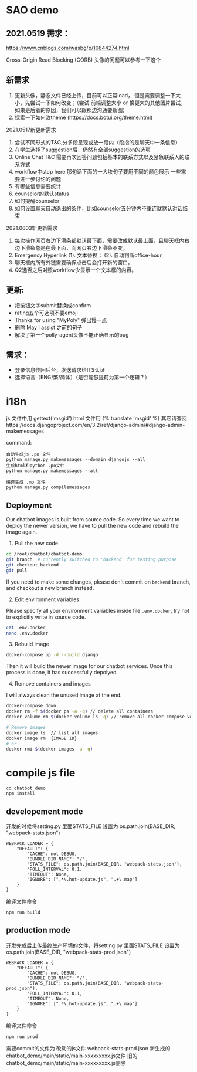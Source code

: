 # SAO demo



## 2021.0519 需求：

https://www.cnblogs.com/wasbg/p/10844274.html

Cross-Origin Read Blocking (CORB) 头像的问题可以参考一下这个


## 新需求

1. 更新头像，静态文件已经上传，目前可以正常load， 但是需要调整一下大小，先尝试一下如何改变；（尝试 前端调整大小 or 换更大的其他图片尝试，如果是后者的原因，我们可以跟那边沟通要新图）
2. 探索一下如何改theme (https://docs.botui.org/theme.html)

2021.0517新更新需求
1. 尝试不同形式的T&C,分多段呈现或放一段内（段指的是聊天中一条信息）
2. 在学生选择了suggestion后，仍然有全部suggestion的选项
3. Online Chat T&C 需要再次回答问题包括基本的联系方式以及紧急联系人的联系方式
4. workflow中stop here 那句话下面的一大块句子要用不同的颜色展示
一些需要进一步讨论的问题
1. 有哪些信息需要统计
2. counselor的默认status
3. 如何提醒counselor
4. 如何设置聊天自动退出的条件，比如counselor五分钟内不重连就默认对话结束

2021.0603新更新需求
1. 每次操作网页右边下滑条都默认最下面，需要改成默认最上面，且聊天框内右边下滑条总是在最下面，而网页右边下滑条不变。
2. Emergency Hyperlink (1). 文本替换； (2). 自动判断office-hour
3. 聊天框内所有外链需要确保点击后会打开新的窗口。
4. Q2选否之后对照workflow少显示一个文本框的内容。





## 更新:

- 把按钮文字submit替换成confirm
- rating五个可选项不要emoji
- Thanks for using "MyPoly" 弹出慢一点
- 删除 May I assist 之前的句子
- 解决了第一个polly-agent头像不能正确显示的bug



## 需求：



- 登录信息传回后台，发送请求给ITS认证
- 选择语言（ENG/繁/简体）（是否能够提前为第一个逻辑？）

# i18n
js 文件中用 gettext('msgid')
html 文件用 {% translate 'msgid' %}
其它请查阅https://docs.djangoproject.com/en/3.2/ref/django-admin/#django-admin-makemessages


command:
```
自动生成js .po 文件
python manage.py makemessages --domain djangojs --all
生成html和python .po文件
python manage.py makemessages --all

编译生成 .mo 文件 
python manage.py compilemessages  
```

## Deployment
Our chatbot images is built from source code. So every time we want to deploy the newer version, we have to pull the new code and rebuild the image again.

1. Pull the new code

```bash
cd /root/chatbot/chatbot-demo
git branch  # currently switched to 'backend' for testing purpose
git checkout backend
git pull
```

If you need to make some changes, please don't commit on `backend` branch, and checkout a new branch instead. 

2. Edit environment variables

Please specify all your environment variables inside file `.env.docker`, try not to explicitly write in source code.

```bash
cat .env.docker
nano .env.docker
```

3. Rebuild image

```bash
docker-compose up -d --build django
```

Then it will build the newer image for our chatbot services. Once this process is done, it has successfully depolyed.

4. Remove containers and images

I will always clean the unused image at the end.

```bash
docker-compose down
docker rm -f $(docker ps -a -q) // delete all containers
docker volume rm $(docker volume ls -q) // remove all docker-compose volumes

# Remove images
docker image ls  // list all images
docker image rm  {IMAGE ID}
# or
docker rmi $(docker images -a -q)
```



# compile js file
```
cd chatbot_demo
npm install
```

## developement mode
开发的时候将setting.py 里面STATS_FILE 设置为 os.path.join(BASE_DIR, "webpack-stats.json")
```
WEBPACK_LOADER = {
    "DEFAULT": {
        "CACHE": not DEBUG,
        "BUNDLE_DIR_NAME": "/",
        "STATS_FILE": os.path.join(BASE_DIR, "webpack-stats.json"),
        "POLL_INTERVAL": 0.1,
        "TIMEOUT": None,
        "IGNORE": [".*\.hot-update.js", ".+\.map"]
    }
}
```

编译文件命令
```
npm run build
```

## production mode
开发完成后上传最终生产环境的文件，将setting.py 里面STATS_FILE 设置为 os.path.join(BASE_DIR, "webpack-stats-prod.json")

```
WEBPACK_LOADER = {
    "DEFAULT": {
        "CACHE": not DEBUG,
        "BUNDLE_DIR_NAME": "/",
        "STATS_FILE": os.path.join(BASE_DIR, "webpack-stats-prod.json"),
        "POLL_INTERVAL": 0.1,
        "TIMEOUT": None,
        "IGNORE": [".*\.hot-update.js", ".+\.map"]
    }
}
```
编译文件命令
```
npm run prod
```
需要commit的文件为 
改动的js文件
webpack-stats-prod.json
新生成的chatbot_demo/main/static/main-xxxxxxxxx.js文件
旧的chatbot_demo/main/static/main-xxxxxxxxx.js删除


